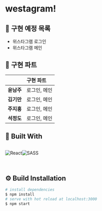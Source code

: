 # westagram!

## 🚩 구현 예정 목록

- 위스타그램 로그인
- 위스타그램 메인

## 📌 구현 파트

|               | 구현 파트    |
| :-----------: | :----------- |
| <b>윤남주</b> | 로그인, 메인 |
| <b>김기만</b> | 로그인, 메인 |
| <b>주지홍</b> | 로그인, 메인 |
| <b>석정도</b> | 로그인, 메인 |

## 🔧 Built With

<div style="display: flex">

![React](https://img.shields.io/badge/react-%2320232a.svg?style=for-the-badge&logo=react&logoColor=%2361DAFB)

![SASS](https://img.shields.io/badge/SASS-hotpink.svg?style=for-the-badge&logo=SASS&logoColor=white)

</div>
<br>

## ⚙ Build Installation

```bash
# install dependencies
$ npm install
# serve with hot reload at localhost:3000
$ npm start
```

<br>
